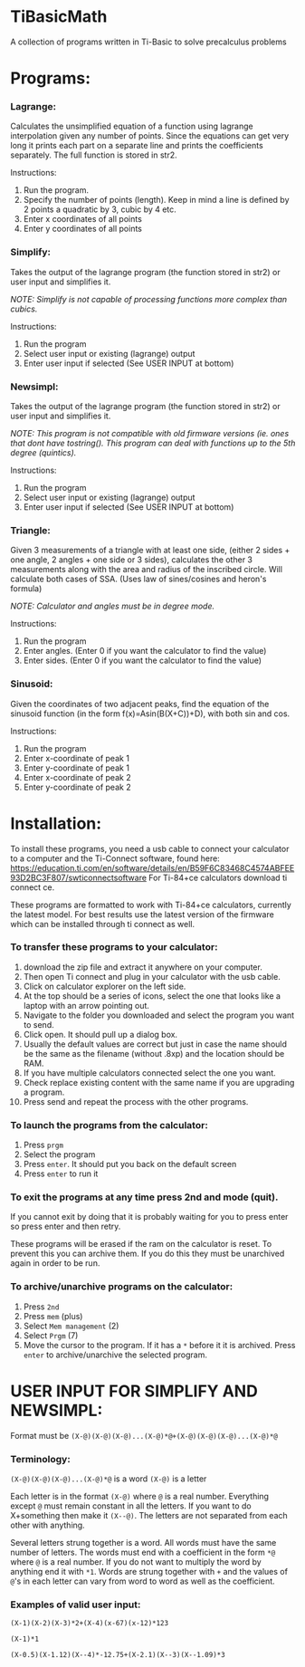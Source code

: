 # TiBasicMath
A collection of programs written in Ti-Basic to solve precalculus problems

# Programs:
### Lagrange: 
Calculates the unsimplified equation of a function using lagrange interpolation given any number of points.
Since the equations can get very long it prints each part on a separate line and prints the coefficients separately.
The full function is stored in str2.

Instructions:
1. Run the program.
2. Specify the number of points (length). Keep in mind a line is defined by 2 points a quadratic by 3, cubic by 4 etc.
3. Enter x coordinates of all points
4. Enter y coordinates of all points

### Simplify: 
Takes the output of the lagrange program (the function stored in str2) or user input and simplifies it.

*NOTE: Simplify is not capable of processing functions more complex than cubics.*

Instructions:
1. Run the program
2. Select user input or existing (lagrange) output
3. Enter user input if selected (See USER INPUT at bottom)

### Newsimpl: 
Takes the output of the lagrange program (the function stored in str2) or user input and simplifies it.

*NOTE: This program is not compatible with old firmware versions (ie. ones that dont have tostring(). This program can deal with functions up to the 5th degree (quintics).*

Instructions:
1. Run the program
2. Select user input or existing (lagrange) output
3. Enter user input if selected (See USER INPUT at bottom)

### Triangle: 
Given 3 measurements of a triangle with at least one side, (either 2 sides + one angle, 2 angles + one side or 3 sides),
calculates the other 3 measurements along with the area and radius of the inscribed circle. Will calculate both cases of SSA.
(Uses law of sines/cosines and heron's formula)

*NOTE: Calculator and angles must be in degree mode.*

Instructions:
1. Run the program
2. Enter angles. (Enter 0 if you want the calculator to find the value)
3. Enter sides. (Enter 0 if you want the calculator to find the value)

### Sinusoid: 
Given the coordinates of two adjacent peaks, find the equation of the sinusoid function (in the form f(x)=Asin(B(X+C))+D), with both sin and cos. 

Instructions:
1. Run the program
2. Enter x-coordinate of peak 1
3. Enter y-coordinate of peak 1
4. Enter x-coordinate of peak 2
5. Enter y-coordinate of peak 2

# Installation:
To install these programs, you need a usb cable to connect your calculator to a computer and the Ti-Connect software,
found here: https://education.ti.com/en/software/details/en/B59F6C83468C4574ABFEE93D2BC3F807/swticonnectsoftware
For Ti-84+ce calculators download ti connect ce.

These programs are formatted to work with Ti-84+ce calculators, currently the latest model. 
For best results use the latest version of the firmware which can be installed through ti connect as well.

### To transfer these programs to your calculator:
1. download the zip file and extract it anywhere on your computer.
2. Then open Ti connect and plug in your calculator with the usb cable.
3. Click on calculator explorer on the left side.
4. At the top should be a series of icons, select the one that looks like a laptop with an arrow pointing out.
5. Navigate to the folder you downloaded and select the program you want to send.
6. Click open. It should pull up a dialog box. 
7. Usually the default values are correct but just in case the name should be the same as the filename (without .8xp) and the location should be RAM. 
8. If you have multiple calculators connected select the one you want.
9. Check replace existing content with the same name if you are upgrading a program.
10. Press send and repeat the process with the other programs.

### To launch the programs from the calculator:
1. Press `prgm`
2. Select the program
3. Press `enter`. It should put you back on the default screen
4. Press `enter` to run it

### To exit the programs at any time press 2nd and mode (quit).
If you cannot exit by doing that it is probably waiting for you to press enter so press enter and then retry.

These programs will be erased if the ram on the calculator is reset. To prevent this you can archive them. If you do this they must be unarchived again in order to be run.

### To archive/unarchive programs on the calculator:
1. Press `2nd`
2. Press `mem` (plus)
3. Select `Mem management` (2)
3. Select `Prgm` (7)
4. Move the cursor to the program. If it has a `*` before it it is archived. Press `enter` to archive/unarchive the selected program.

# USER INPUT FOR SIMPLIFY AND NEWSIMPL: 
Format must be `(X-@)(X-@)(X-@)...(X-@)*@+(X-@)(X-@)(X-@)...(X-@)*@`
### Terminology: 
`(X-@)(X-@)(X-@)...(X-@)*@` is a word
`(X-@)` is a letter

Each letter is in the format `(X-@)` where `@` is a real number. Everything except `@` must remain constant in all the letters.
If you want to do X+something then make it `(X--@)`. The letters are not separated from each other with anything.

Several letters strung together is a word. All words must have the same number of letters. 
The words must end with a coefficient in the form `*@` where `@` is a real number. 
If you do not want to multiply the word by anything end it with `*1`. Words are strung together with `+` and the values of `@`'s
in each letter can vary from word to word as well as the coefficient.

### Examples of valid user input:
`(X-1)(X-2)(X-3)*2+(X-4)(x-67)(x-12)*123`

`(X-1)*1`

`(X-0.5)(X-1.12)(X--4)*-12.75+(X-2.1)(X--3)(X--1.09)*3`
